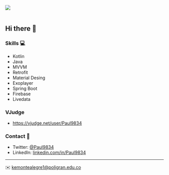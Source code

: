 <img src= "https://i.imgur.com/boMHSkY.png"></img>
<br>
<br>


## Hi there 👋

### Skills 💻
- Kotlin
- Java
- MVVM
- Retrofit
- Material Desing
- Exoplayer
- Spring Boot
- Firebase
- Livedata

### VJudge 
- https://vjudge.net/user/Paul9834


### Contact 📮
- Twitter: [@Paul9834](https://twitter.com/Paul9834)
- LinkedIn: [linkedin.com/in/Paul9834](https://in.linkedin.com/in/Paul9834)

---
✉️ kemontealegre1@poligran.edu.co
